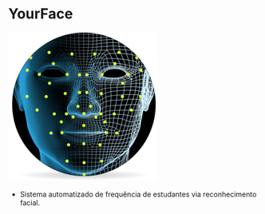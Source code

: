 # YourFace

![alt text](intro01.png?style=centerme)

* Sistema automatizado de frequência de estudantes via reconhecimento facial.
